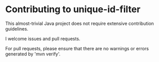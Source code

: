 # Contributing to unique-id-filter

This almost-trivial Java project does not require extensive contribution guidelines.

I welcome issues and pull requests.

For pull requests, please ensure that there are no warnings or errors generated by 'mvn verify'.
